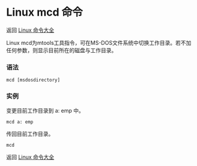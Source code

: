 # Linux mcd 命令

返回 [Linux 命令大全](https://ahuang007.github.com/Linux-Command)

Linux mcd为mtools工具指令，可在MS-DOS文件系统中切换工作目录。若不加任何参数，则显示目前所在的磁盘与工作目录。

### 语法

```
mcd [msdosdirectory]
```

### 实例

变更目前工作目录到 a: emp 中。

```
mcd a: emp
```

传回目前工作目录。

```
mcd
```

返回 [Linux 命令大全](https://ahuang007.github.com/Linux-Command)